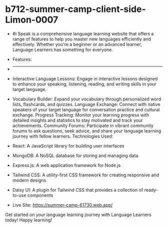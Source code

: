 ﻿# b712-summer-camp-client-side-Limon-0007
 
* #i Speak is a comprehensive language learning website that offers a range of features to help you master new languages efficiently and effectively. Whether you're a beginner or an advanced learner, Language Learners has something for everyone.

* Features:
* ----------

* Interactive Language Lessons: Engage in interactive lessons designed to enhance your speaking, listening, reading, and writing skills in your target language.
* Vocabulary Builder: Expand your vocabulary through personalized word lists, flashcards, and quizzes.
Language Exchange: Connect with native speakers of your target language for conversation practice and cultural exchange.
Progress Tracking: Monitor your learning progress with detailed insights and statistics to stay motivated and track your achievements.
Community Forums: Participate in vibrant community forums to ask questions, seek advice, and share your language learning journey with fellow learners.
Technologies Used:

* React: A JavaScript library for building user interfaces
* MongoDB: A NoSQL database for storing and managing data
* Express.js: A web application framework for Node.js
* Tailwind CSS: A utility-first CSS framework for creating responsive and modern designs
* Daisy UI: A plugin for Tailwind CSS that provides a collection of ready-to-use components
* Live Site: https://summer-camp-61730.web.app/

Get started on your language learning journey with Language Learners today! Happy learning!
